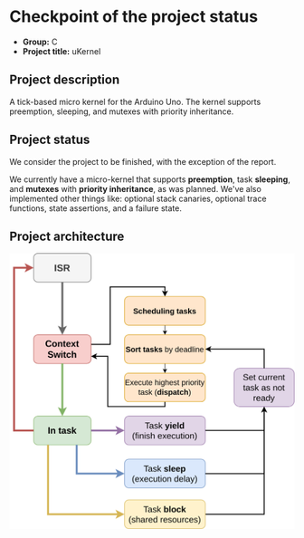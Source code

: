 # Checkpoint of the project status

- **Group:** C
- **Project title:** uKernel

## Project description

A tick-based micro kernel for the Arduino Uno. The kernel supports preemption,
sleeping, and mutexes with priority inheritance.

## Project status

We consider the project to be finished, with the exception of the report.

We currently have a micro-kernel that supports **preemption**, task
**sleeping**, and **mutexes** with **priority inheritance**, as was planned.
We've also implemented other things like: optional stack canaries, optional
trace functions, state assertions, and a failure state.

## Project architecture

![Project architecture](./architecture_bg.png)
